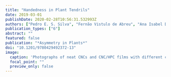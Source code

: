 ```yaml
---
title: "Handedness in Plant Tendrils"
date: 2019-03-01
publishDate: 2020-02-28T10:56:31.532993Z
authors: ["Pedro E. S. Silva", "Fernão Vistulo de Abreu", "Ana Isabel D. Correia", "Maria Helena Godinho"]
publication_types: ["6"]
abstract: ""
featured: false
publication: "*Asymmetry in Plants*"
doi: "10.1201/9780429492372-13"
image:
  caption: 'Photographs of neat CNCs and CNC/HPC films with different content of HPC taken under uncollimated unpolarised white light.'
  focal_point: ""
  preview_only: false
---
```


